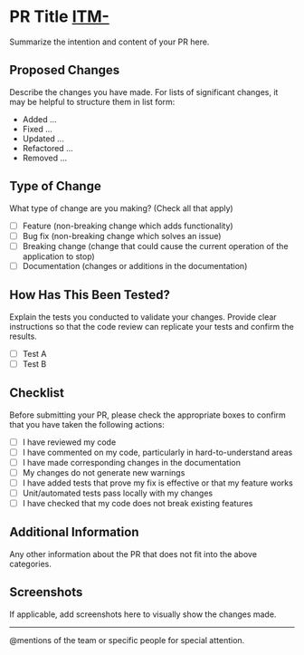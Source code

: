 # PR Title [ITM-](https://project-william.atlassian.net/browse/ITM-)

Summarize the intention and content of your PR here.

## Proposed Changes

Describe the changes you have made. For lists of significant changes, it may be helpful to structure them in list form:

- Added ...
- Fixed ...
- Updated ...
- Refactored ...
- Removed ...

## Type of Change

What type of change are you making? (Check all that apply)

- [ ] Feature (non-breaking change which adds functionality)
- [ ] Bug fix (non-breaking change which solves an issue)
- [ ] Breaking change (change that could cause the current operation of the application to stop)
- [ ] Documentation (changes or additions in the documentation)

## How Has This Been Tested?

Explain the tests you conducted to validate your changes. Provide clear instructions so that the code review can
replicate your tests and confirm the results.

- [ ] Test A
- [ ] Test B

## Checklist

Before submitting your PR, please check the appropriate boxes to confirm that you have taken the following actions:

- [ ] I have reviewed my code
- [ ] I have commented on my code, particularly in hard-to-understand areas
- [ ] I have made corresponding changes in the documentation
- [ ] My changes do not generate new warnings
- [ ] I have added tests that prove my fix is effective or that my feature works
- [ ] Unit/automated tests pass locally with my changes
- [ ] I have checked that my code does not break existing features

## Additional Information

Any other information about the PR that does not fit into the above categories.

## Screenshots

If applicable, add screenshots here to visually show the changes made.

---

@mentions of the team or specific people for special attention.
